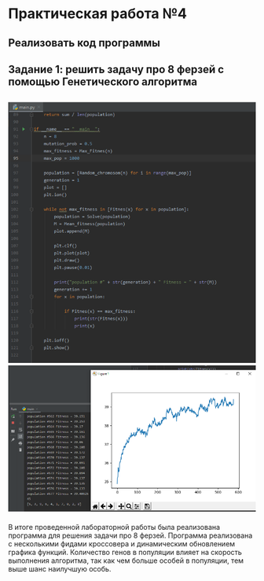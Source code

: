Практическая работа №4
=========
Реализовать код программы
---------
Задание 1: решить задачу про 8 ферзей с помощью Генетического алгоритма
---------
![alt text](https://github.com/Salamandr-DEV/deep_learning_with_python_lab_4/blob/master/Screenshots/2020-03-01_22-43-45.png?raw=true)
![alt text](https://github.com/Salamandr-DEV/deep_learning_with_python_lab_4/blob/master/Screenshots/2020-03-03_10-31-59.png?raw=true)
---------
В итоге проведенной лабораторной работы была реализована программа для решения задачи про 8 ферзей. Программа реализована с несколькими фидами кроссовера и динамическим обновлением графика функций. Количество генов в популяции влияет на скорость выполнения алгоритма, так как чем больше особей в популяции, тем выше шанс наилучшую особь.
